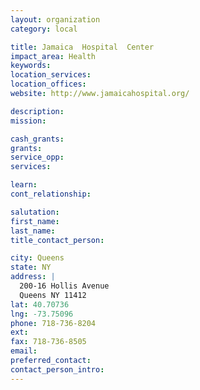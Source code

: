 ```yaml
---
layout: organization
category: local

title: Jamaica  Hospital  Center
impact_area: Health
keywords: 
location_services: 
location_offices: 
website: http://www.jamaicahospital.org/

description: 
mission: 

cash_grants: 
grants: 
service_opp: 
services: 

learn: 
cont_relationship: 

salutation: 
first_name: 
last_name: 
title_contact_person: 

city: Queens
state: NY
address: |
  200-16 Hollis Avenue   
  Queens NY 11412
lat: 40.70736
lng: -73.75096
phone: 718-736-8204
ext: 
fax: 718-736-8505
email: 
preferred_contact: 
contact_person_intro: 
---
```

